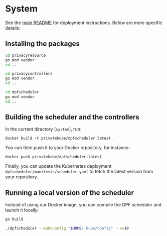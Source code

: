 # System

See the [main README](https://github.com/columbia/PrivateKube) for deployment instructions.
Below are more specific details:

## Installing the packages
```bash
cd privacyresource
go mod vendor
cd ..

cd privacycontrollers
go mod vendor
cd ..

cd dpfscheduler
go mod vendor
cd ..
```

## Building the scheduler and the controllers

In the current directory (`system`), run:

```
docker build -t privatekube/dpfscheduler:latest . 
```


You can then push it to your Docker repository, for instance:

```
docker push privatekube/dpfscheduler:latest
```

Finally, you can update the Kubernetes deployment `dpfscheduler/manifests/scheduler.yaml` to fetch the latest version from your repository.

## Running a local version of the scheduler 

Instead of using our Docker image, you can compile the DPF scheduler and launch it locally:

```bash
go build

./dpfscheduler --kubeconfig "$HOME/.kube/config" --n=10
```


